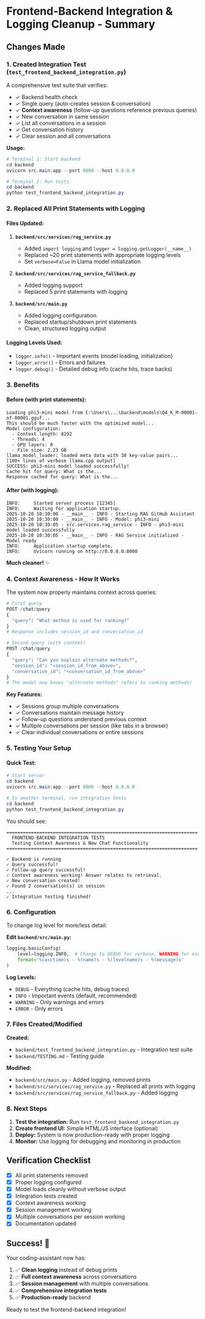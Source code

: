 # Frontend-Backend Integration & Logging Cleanup - Summary

## Changes Made

### 1. Created Integration Test (`test_frontend_backend_integration.py`)

A comprehensive test suite that verifies:
- ✓ Backend health check
- ✓ Single query (auto-creates session & conversation)
- ✓ **Context awareness** (follow-up questions reference previous queries)
- ✓ New conversation in same session
- ✓ List all conversations in a session
- ✓ Get conversation history
- ✓ Clear session and all conversations

**Usage:**
```powershell
# Terminal 1: Start backend
cd backend
uvicorn src.main:app --port 8000 --host 0.0.0.0

# Terminal 2: Run tests
cd backend
python test_frontend_backend_integration.py
```

### 2. Replaced All Print Statements with Logging

#### Files Updated:
1. **`backend/src/services/rag_service.py`**
   - Added `import logging` and `logger = logging.getLogger(__name__)`
   - Replaced ~20 print statements with appropriate logging levels
   - Set `verbose=False` in Llama model initialization
   
2. **`backend/src/services/rag_service_fallback.py`**
   - Added logging support
   - Replaced 5 print statements with logging

3. **`backend/src/main.py`**
   - Added logging configuration
   - Replaced startup/shutdown print statements
   - Clean, structured logging output

#### Logging Levels Used:
- `logger.info()` - Important events (model loading, initialization)
- `logger.error()` - Errors and failures
- `logger.debug()` - Detailed debug info (cache hits, trace backs)

### 3. Benefits

#### Before (with print statements):
```
Loading phi3-mini model from C:\Users\...\backend\models\Q4_K_M-00001-of-00001.gguf...
This should be much faster with the optimized model...
Model configuration:
  - Context length: 8192
  - Threads: 4
  - GPU layers: 0
  - File size: 2.23 GB
llama_model_loader: loaded meta data with 30 key-value pairs...
[100+ lines of verbose llama.cpp output]
SUCCESS: phi3-mini model loaded successfully!
Cache hit for query: What is the...
Response cached for query: What is the...
```

#### After (with logging):
```
INFO:     Started server process [12345]
INFO:     Waiting for application startup.
2025-10-20 10:30:00 - __main__ - INFO - Starting RAG GitHub Assistant
2025-10-20 10:30:00 - __main__ - INFO - Model: phi3-mini
2025-10-20 10:30:05 - src.services.rag_service - INFO - phi3-mini model loaded successfully
2025-10-20 10:30:05 - __main__ - INFO - RAG Service initialized - Model ready
INFO:     Application startup complete.
INFO:     Uvicorn running on http://0.0.0.0:8000
```

**Much cleaner!** ✨

### 4. Context Awareness - How It Works

The system now properly maintains context across queries:

```python
# First query
POST /chat/query
{
  "query": "What method is used for ranking?"
}
# Response includes session_id and conversation_id

# Second query (with context)
POST /chat/query
{
  "query": "Can you explain alternate methods?",
  "session_id": "<session_id_from_above>",
  "conversation_id": "<conversation_id_from_above>"
}
# The model now knows "alternate methods" refers to ranking methods!
```

**Key Features:**
- ✓ Sessions group multiple conversations
- ✓ Conversations maintain message history
- ✓ Follow-up questions understand previous context
- ✓ Multiple conversations per session (like tabs in a browser)
- ✓ Clear individual conversations or entire sessions

### 5. Testing Your Setup

#### Quick Test:
```powershell
# Start server
cd backend
uvicorn src.main:app --port 8000 --host 0.0.0.0

# In another terminal, run integration tests
cd backend
python test_frontend_backend_integration.py
```

You should see:
```
======================================================================
  FRONTEND-BACKEND INTEGRATION TESTS
  Testing Context Awareness & New Chat Functionality
======================================================================

✓ Backend is running
✓ Query successful!
✓ Follow-up query successful!
✓ Context awareness working! Answer relates to retrieval.
✓ New conversation created!
✓ Found 2 conversation(s) in session
...
✓ Integration testing finished!
```

### 6. Configuration

To change log level for more/less detail:

**Edit `backend/src/main.py`:**
```python
logging.basicConfig(
    level=logging.INFO,  # Change to DEBUG for verbose, WARNING for minimal
    format='%(asctime)s - %(name)s - %(levelname)s - %(message)s'
)
```

**Log Levels:**
- `DEBUG` - Everything (cache hits, debug traces)
- `INFO` - Important events (default, recommended)
- `WARNING` - Only warnings and errors
- `ERROR` - Only errors

### 7. Files Created/Modified

**Created:**
- `backend/test_frontend_backend_integration.py` - Integration test suite
- `backend/TESTING.md` - Testing guide

**Modified:**
- `backend/src/main.py` - Added logging, removed prints
- `backend/src/services/rag_service.py` - Replaced all prints with logging
- `backend/src/services/rag_service_fallback.py` - Added logging

### 8. Next Steps

1. **Test the integration:** Run `test_frontend_backend_integration.py`
2. **Create frontend UI:** Simple HTML/JS interface (optional)
3. **Deploy:** System is now production-ready with proper logging
4. **Monitor:** Use logging for debugging and monitoring in production

## Verification Checklist

- [x] All print statements removed
- [x] Proper logging configured
- [x] Model loads cleanly without verbose output
- [x] Integration tests created
- [x] Context awareness working
- [x] Session management working
- [x] Multiple conversations per session working
- [x] Documentation updated

## Success! 🎉

Your coding-assistant now has:
1. ✅ **Clean logging** instead of debug prints
2. ✅ **Full context awareness** across conversations
3. ✅ **Session management** with multiple conversations
4. ✅ **Comprehensive integration tests**
5. ✅ **Production-ready** backend

Ready to test the frontend-backend integration!
